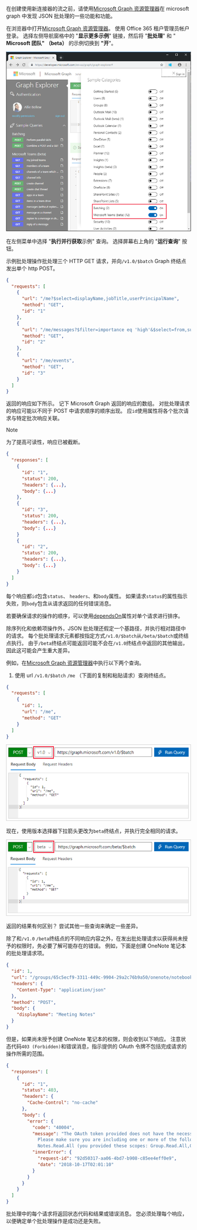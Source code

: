 <!-- markdownlint-disable MD002 MD041 -->

在创建使用新连接器的流之前，请使用[Microsoft Graph 资源管理器](https://developer.microsoft.com/graph/graph-explorer)在 microsoft graph 中发现 JSON 批处理的一些功能和功能。

在浏览器中打开[Microsoft Graph 资源管理器](https://developer.microsoft.com/graph/graph-explorer)。 使用 Office 365 租户管理员帐户登录。 选择左侧导航窗格中的 "**显示更多示例**" 链接，然后将 "**批处理**" 和 " **Microsoft 团队" （beta）** 的示例切换到 **"开**"。

![图浏览器中的 "显示更多示例" 对话框的屏幕截图](./images/graph-explore1.png)

在左侧菜单中选择 "**执行并行获取**示例" 查询。 选择屏幕右上角的 "**运行查询**" 按钮。

示例批处理操作批处理三个 HTTP GET 请求，并向`/v1.0/$batch` Graph 终结点发出单个 http POST。

```json
{
  "requests": [
    {
      "url": "/me?$select=displayName,jobTitle,userPrincipalName",
      "method": "GET",
      "id": "1"
    },
    {
      "url": "/me/messages?$filter=importance eq 'high'&$select=from,subject,receivedDateTime,bodyPreview",
      "method": "GET",
      "id": "2"
    },
    {
      "url": "/me/events",
      "method": "GET",
      "id": "3"
    }
  ]
}
```

返回的响应如下所示。 记下 Microsoft Graph 返回的响应的数组。 对批处理请求的响应可能以不同于 POST 中请求顺序的顺序出现。 应`id`使用属性将各个批次请求与特定批次响应关联。

> [!NOTE]
> 为了提高可读性，响应已被截断。

```json
{
  "responses": [
    {
      "id": "1",
      "status": 200,
      "headers": {...},
      "body": {...}
    },
    {
      "id": "3",
      "status": 200,
      "headers": {...},
      "body": {...}
    }
    {
      "id": "2",
      "status": 200,
      "headers": {...},
      "body": {...}
    }
  ]
}
```

每个响应都`id`包含`status`、 `headers`、和`body`属性。 如果请求`status`的属性指示失败，则`body`包含从请求返回的任何错误消息。

若要确保请求的操作的顺序，可以使用[dependsOn](https://docs.microsoft.com/graph/json-batching#sequencing-requests-with-the-dependson-property)属性对单个请求进行排序。

除序列化和依赖项操作外，JSON 批处理还假定一个基路径，并执行相对路径中的请求。 每个批处理请求元素都按指定方式`/v1.0/$batch`从`/beta/$batch`或终结点执行。 由于`/beta`终结点可能返回可能不会在`/v1.0`终结点中返回的其他输出，因此这可能会产生重大差异。

例如，在[Microsoft Graph 资源管理器](https://developer.microsoft.com/graph/graph-explorer)中执行以下两个查询。

1. 使用 url `/v1.0/$batch` `/me` （下面的复制和粘贴请求）查询终结点。

```json
{
  "requests": [
    {
      "id": 1,
      "url": "/me",
      "method": "GET"
    }
  ]
}
```

![选择了 v1.0 的 Graph 浏览器中批查询的屏幕截图](./images/graph-explore3.png)

现在，使用版本选择器下拉箭头更改为`beta`终结点，并执行完全相同的请求。

![图-浏览-4](./images/graph-explore4.png)

返回的结果有何区别？ 尝试其他一些查询来确定一些差异。

除了和`/v1.0` `/beta`终结点的不同响应内容之外，在发出批处理请求以获得尚未授予的权限时，务必要了解可能存在的错误。 例如，下面是创建 OneNote 笔记本的批处理请求项。

```json
{
  "id": 1,
  "url": "/groups/65c5ecf9-3311-449c-9904-29a2c76b9a50/onenote/notebooks",
  "headers": {
    "Content-Type": "application/json"
  },
  "method": "POST",
  "body": {
    "displayName": "Meeting Notes"
  }
}
```

但是，如果尚未授予创建 OneNote 笔记本的权限，则会收到以下响应。 注意状态代码`403 (Forbidden)`和错误消息，指示提供的 OAuth 令牌不包括完成请求的操作所需的范围。

```json
{
  "responses": [
    {
      "id": "1",
      "status": 403,
      "headers": {
        "Cache-Control": "no-cache"
      },
      "body": {
        "error": {
          "code": "40004",
          "message": "The OAuth token provided does not have the necessary scopes to complete the request.
            Please make sure you are including one or more of the following scopes: Notes.ReadWrite.All,
            Notes.Read.All (you provided these scopes: Group.Read.All,Group.ReadWrite.All,User.Read,User.Read.All)",
          "innerError": {
            "request-id": "92d50317-aa06-4bd7-b908-c85ee4eff0e9",
            "date": "2018-10-17T02:01:10"
          }
        }
      }
    }
  ]
}
```

批处理中的每个请求将返回状态代码和结果或错误消息。 您必须处理每个响应，以便确定单个批处理操作是成功还是失败。
